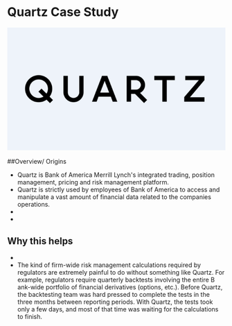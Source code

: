 # Quartz Case Study
![logo](quartz-logo.png)

##Overview/ Origins
- Quartz is Bank of America Merrill Lynch's integrated trading, position management, pricing and risk management platform. 
- Quartz is strictly used by employees of Bank of America to access and manipulate a vast amount of financial data related to the companies operations.
- 
- 
## Why this helps
-
- The kind of firm-wide risk management calculations required by regulators are extremely painful to do without something like Quartz. For example, regulators require quarterly backtests involving the entire B​ank-wide portfolio of financial derivatives (options, etc.). Before Quartz, the backtesting team was hard pressed to complete the tests in the three months between reporting periods. With Quartz, the tests took only a few days, and most of that time was waiting for the calculations to finish.

